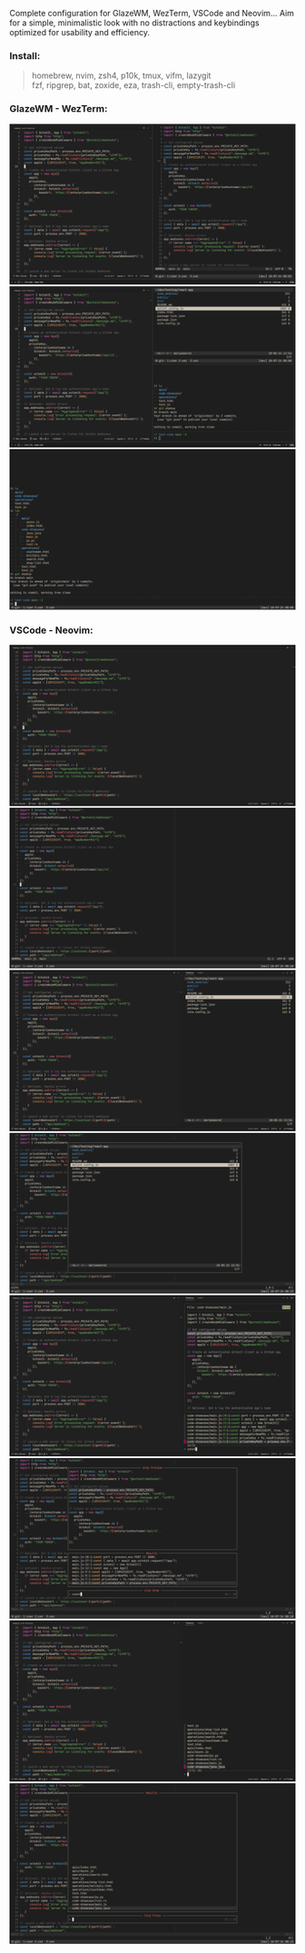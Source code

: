 Complete configuration for GlazeWM, WezTerm, VSCode and Neovim... Aim for a simple, minimalistic look with no distractions and keybindings optimized for usability and efficiency.

### Install:
>homebrew, nvim, zsh4, p10k, tmux, vifm, lazygit <br>
>fzf, ripgrep, bat, zoxide, eza, trash-cli, empty-trash-cli

### GlazeWM - WezTerm:
<img src="images/glazewm1.png" alt="">
<img src="images/glazewm2.png" alt="">  
<img src="images/wezterm1.png" alt="">

### VSCode - Neovim:
<img src="images/vscode1.png" alt="">
<img src="images/nvim1.png" alt="">
<img src="images/vscode2.png" alt="">
<img src="images/nvim2.png" alt="">
<img src="images/vscode3.png" alt="">
<img src="images/nvim3.png" alt="">
<img src="images/vscode4.png" alt="">
<img src="images/nvim4.png" alt="">
